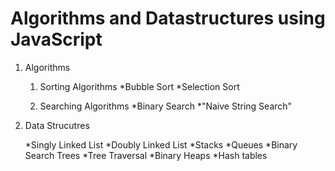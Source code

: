 # Algorithms and Datastructures using JavaScript

1. Algorithms

    1. Sorting Algorithms
        *Bubble Sort
        *Selection Sort

    2. Searching Algorithms
        *Binary Search
        *"Naive String Search"
    

2. Data Strucutres

    *Singly Linked List
    *Doubly Linked List
    *Stacks
    *Queues
    *Binary Search Trees
    *Tree Traversal
    *Binary Heaps
    *Hash tables
